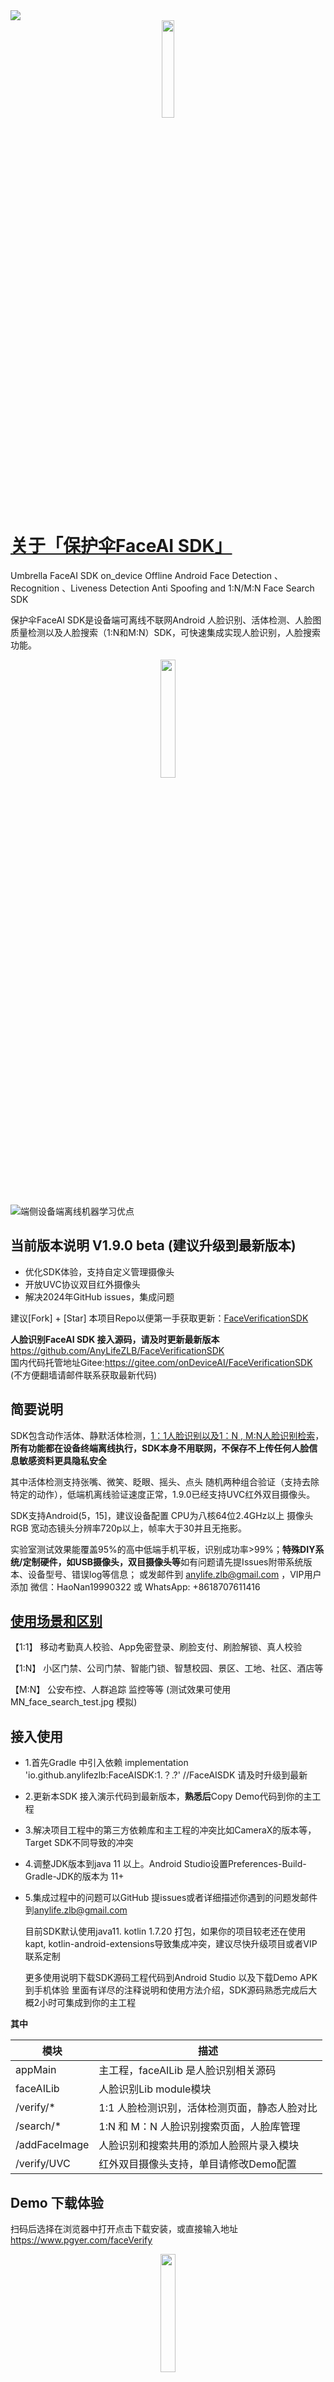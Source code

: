 <img src="https://badgen.net/badge/FaceAI%20SDK/%20%E5%BF%AB%E9%80%9F%E5%AE%9E%E7%8E%B0%E4%BA%BA%E8%84%B8%E8%AF%86%E5%88%AB%E5%8A%9F%E8%83%BD" />


<div align=center>
<img src="https://github.com/user-attachments/assets/84da1e48-9feb-4eba-bc53-17c70e321111" width = 20% height = 20% />
</div>


# [关于「保护伞FaceAI SDK」](https://github.com/AnyLifeZLB/FaceVerificationSDK)

Umbrella FaceAI SDK on_device Offline Android Face Detection 、Recognition 、Liveness Detection Anti Spoofing and 1:N/M:N Face Search SDK  

保护伞FaceAI SDK是设备端可离线不联网Android 人脸识别、活体检测、人脸图质量检测以及人脸搜索（1:N和M:N）SDK，可快速集成实现人脸识别，人脸搜索功能。  

<div align=center>
<img src="https://github.com/user-attachments/assets/b1e0a9c4-8b43-4eb8-bf7a-7632901cfb2c" width = 22% height = 22% />
</div>


![端侧设备端离线机器学习优点](https://github.com/user-attachments/assets/06b0d254-964f-4277-9198-9d5fa920d95c)


## 当前版本说明 V1.9.0 beta (建议升级到最新版本)
- 优化SDK体验，支持自定义管理摄像头
- 开放UVC协议双目红外摄像头
- 解决2024年GitHub issues，集成问题 

 建议[Fork] + [Star] 本项目Repo以便第一手获取更新：[FaceVerificationSDK](https://github.com/AnyLifeZLB/FaceVerificationSDK) 

 **人脸识别FaceAI SDK 接入源码，请及时更新最新版本** https://github.com/AnyLifeZLB/FaceVerificationSDK  
 国内代码托管地址Gitee:https://gitee.com/onDeviceAI/FaceVerificationSDK (不方便翻墙请邮件联系获取最新代码)



## 简要说明

SDK包含动作活体、静默活体检测，[1：1人脸识别以及1：N , M:N人脸识别检索](https://github.com/AnyLifeZLB/FaceVerificationSDK/blob/main/Introduce_11_1N_MN.md)，**所有功能都在设备终端离线执行，SDK本身不用联网，不保存不上传任何人脸信息敏感资料更具隐私安全**

其中活体检测支持张嘴、微笑、眨眼、摇头、点头 随机两种组合验证（支持去除特定的动作），低端机离线验证速度正常，1.9.0已经支持UVC红外双目摄像头。

SDK支持Android(5，15]，建议设备配置 CPU为八核64位2.4GHz以上  摄像头RGB 宽动态镜头分辨率720p以上，帧率大于30并且无拖影。

实验室测试效果能覆盖95%的高中低端手机平板，识别成功率>99%；**特殊DIY系统/定制硬件，如USB摄像头，双目摄像头等**如有问题请先提Issues附带系统版本、设备型号、错误log等信息；
或发邮件到 anylife.zlb@gmail.com ，VIP用户添加 微信：HaoNan19990322 或 WhatsApp: +8618707611416



## [使用场景和区别](https://github.com/AnyLifeZLB/FaceVerificationSDK/blob/main/doc/Introduce_11_1N_MN.md)

   【1:1】 移动考勤真人校验、App免密登录、刷脸支付、刷脸解锁、真人校验

   【1:N】 小区门禁、公司门禁、智能门锁、智慧校园、景区、工地、社区、酒店等

   【M:N】 公安布控、人群追踪 监控等等 (测试效果可使用 MN_face_search_test.jpg 模拟)


## 接入使用

*   1.首先Gradle 中引入依赖
    implementation 'io.github.anylifezlb:FaceAISDK:1.？.?' //FaceAISDK 请及时升级到最新

*   2.更新本SDK 接入演示代码到最新版本，**熟悉后**Copy Demo代码到你的主工程

*   3.解决项目工程中的第三方依赖库和主工程的冲突比如CameraX的版本等，Target SDK不同导致的冲突

*   4.调整JDK版本到java 11 以上。Android Studio设置Preferences-Build-Gradle-JDK的版本为 11+

*   5.集成过程中的问题可以GitHub 提issues或者详细描述你遇到的问题发邮件到<anylife.zlb@gmail.com>

    目前SDK默认使用java11. kotlin 1.7.20 打包，如果你的项目较老还在使用
    kapt, kotlin-android-extensions导致集成冲突，建议尽快升级项目或者VIP联系定制

    更多使用说明下载SDK源码工程代码到Android Studio 以及下载Demo APK到手机体验
    里面有详尽的注释说明和使用方法介绍，SDK源码熟悉完成后大概2小时可集成到你的主工程


**其中**

| 模块            | 描述                       |
|---------------|--------------------------|
| appMain       | 主工程，faceAILib 是人脸识别相关源码  |
| faceAILib     | 人脸识别Lib module模块         |
| /verify/\*    | 1:1 人脸检测识别，活体检测页面，静态人脸对比 |
| /search/\*    | 1:N 和 M：N 人脸识别搜索页面，人脸库管理 |
| /addFaceImage | 人脸识别和搜索共用的添加人脸照片录入模块     |
| /verify/UVC   | 红外双目摄像头支持，单目请修改Demo配置    |


## Demo 下载体验

   扫码后选择在浏览器中打开点击下载安装，或直接输入地址 https://www.pgyer.com/faceVerify

<div align=center>
<img src="https://user-images.githubusercontent.com/15169396/210045090-60c073df-ddbd-4747-8e24-f0dce1eccb58.png" width = 22% height = 22% />
</div>
  

## 服务定制

   如果SDK不能匹配你的应用场景或需要**双目摄像头活体检测**特殊定制化，请发邮件到anylife.zlb@gmail.com
   也可以加微信 [HaoNan19990322 ，备注人脸识别](images/WechatIMG24.jpg)
   
   欢迎关注Fork+Star获取最新动态，提出使用建议等 https://github.com/AnyLifeZLB/FaceVerificationSDK

## 提升接入效率，提高SDK识别准确率

### 提升接入效率

1.  去蒲公英下载APK Demo 体验SDK 的基本功能，看看是否满足业务需求；人脸搜索可以一键导入200+张人脸图再录入你自己的

2.  更新GitHub 最新的代码，花1天左右时间熟悉SDK API 和对应的注释备注，断点调试一下基本功能；熟悉后再接入到主工程

3.  欲速则不达，一定要先跑成功SDK 接入Demo。熟悉后再接入到主工程验证匹配业务功能。有问题可以GitHub 提issues

### 提高SDK识别准确率

1.  使用高配置硬件参数设备和摄像头抗干扰强
2.  录入高质量的人脸图，如（images/face\_example.jpg）（证件照输入目前优化中）
3.  光线环境好，检测的人脸无遮挡，没有化浓妆 或 佩戴墨镜、口罩
4.  人脸图大于 300*300（人脸部分区域大于200*200）五官清晰无遮挡，图片不能有多人脸
5.  人脸搜索功能（1:N&M：N）人脸录入 不戴粗框的深色眼睛


## 常见问题
   常见问题请参考：https://github.com/AnyLifeZLB/FaceVerificationSDK/blob/main/doc/questions.md  
   所有的开发测试都在手机和平板进行，特殊定制硬件如 RK3288 等适配需要兼容适配


## 快速接入
   Demo 以main主工程 --> faceAiLib 的方式演示，熟悉本SDK 接入Demo 后可以先Copy faceAiLib到你主工程先跑起来
   再根据业务情况修改完善。  
   熟悉后大约2小时就能集成成功，丰富产品功能同时可大大降低公司研发投入实现降本增效。  
   
      

![让子弹飞剧照-这是你吗？](https://github.com/user-attachments/assets/dfe7156f-d458-4294-aa25-70aa0216c760)
